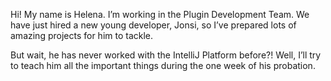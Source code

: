 Hi! My name is Helena. I’m working in the Plugin Development Team. We have just hired a new young developer, Jonsi, so I’ve prepared lots of amazing projects for him to tackle.

But wait, he has never worked with the IntelliJ Platform before?! Well, I’ll try to teach him all the important things during the one week of his probation.
